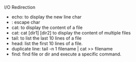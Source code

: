 I/O Redirection

- echo: to display the new line char
- \: escape char
- cat: to display the content of a file
- cat: cat [dir1] [dir2] to display the content of multiple files
- tail: to list the last 10 lines of a file
- head: list the first 10 lines of a file.
- duplicate line: tail -n 1 filename | cat >> filename
- find: find file or dir and execute a specific command.

